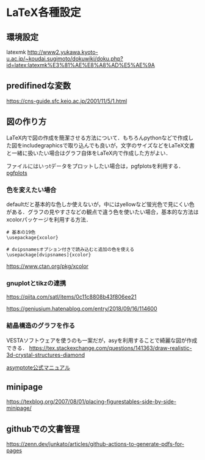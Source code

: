# LaTeX各種設定


## 環境設定
latexmk
http://www2.yukawa.kyoto-u.ac.jp/~koudai.sugimoto/dokuwiki/doku.php?id=latex:latexmk%E3%81%AE%E8%A8%AD%E5%AE%9A



## predifinedな変数
https://cns-guide.sfc.keio.ac.jp/2001/11/5/1.html



## 図の作り方
LaTeX内で図の作成を簡潔させる方法について．もちろんpythonなどで作成した図をincludegraphicsで取り込んでも良いが，文字のサイズなどをLaTeX文書と一緒に扱いたい場合はグラフ自体をLaTeX内で作成した方がよい．

ファイルにはいっtデータをプロットしたい場合は，pgfplotsを利用する．
[pgfplots](pgfplots.md)

### 色を変えたい場合

defaultだと基本的な色しか使えないが，中にはyellowなど蛍光色で見にくい色がある．グラフの見やすさなどの観点で違う色を使いたい場合，基本的な方法はxcolorパッケージを利用する方法．
```
# 基本の19色
\usepackage{xcolor}

# dvipsnamesオプション付きで読み込むと追加の色を使える
\usepackage[dvipsnames]{xcolor}
```
https://www.ctan.org/pkg/xcolor


### gnuplotとtikzの連携
https://qiita.com/satl/items/0c11c8808b43f806ee21

https://geniusium.hatenablog.com/entry/2018/09/16/114600


### 結晶構造のグラフを作る
VESTAソフトウェアを使うのも一案だが，asyを利用することで綺麗な図が作成できる．
https://tex.stackexchange.com/questions/141363/draw-realistic-3d-crystal-structures-diamond

[asymptote公式マニュアル](https://asymptote.sourceforge.io/asymptote.pdf)


## minipage

https://texblog.org/2007/08/01/placing-figurestables-side-by-side-minipage/


## githubでの文書管理
https://zenn.dev/junkato/articles/github-actions-to-generate-pdfs-for-pages


